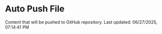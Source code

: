 # Auto Push File

Content that will be pushed to GitHub repository.
Last updated: 06/27/2025, 07:14:41 PM